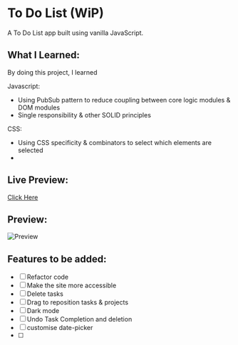 # To Do List (WiP)

A To Do List app built using vanilla JavaScript.

## **What I Learned**:

By doing this project, I learned

Javascript:
- Using PubSub pattern to reduce coupling between core logic modules & DOM modules
- Single responsibility & other SOLID principles

CSS:
- Using CSS specificity & combinators to select which elements are selected
- 

## **Live Preview**:

[Click Here]()

## **Preview**:

![Preview](./images/preview.png)

## **Features to be added**:

- [ ] Refactor code
- [ ] Make the site more accessible
- [ ] Delete tasks
- [ ] Drag to reposition tasks & projects
- [ ] Dark mode
- [ ] Undo Task Completion and deletion
- [ ] customise date-picker
- [ ] 
